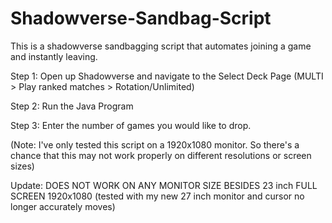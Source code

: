 # Shadowverse-Sandbag-Script
This is a shadowverse sandbagging script that automates joining a game and instantly leaving.

Step 1: Open up Shadowverse and navigate to the Select Deck Page (MULTI > Play ranked matches > Rotation/Unlimited)

Step 2: Run the Java Program

Step 3: Enter the number of games you would like to drop.

(Note: I've only tested this script on a 1920x1080 monitor. So there's a chance that this may not work properly on different resolutions or screen sizes)

Update: DOES NOT WORK ON ANY MONITOR SIZE BESIDES 23 inch FULL SCREEN 1920x1080 (tested with my new 27 inch monitor and cursor no longer accurately moves)
